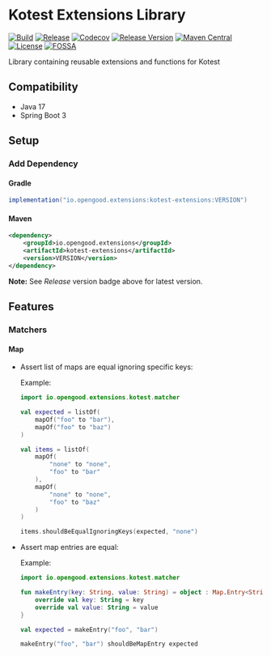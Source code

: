 # Kotest Extensions Library

[![Build](https://github.com/opengoodio/kotest-extensions/workflows/build/badge.svg)](https://github.com/opengoodio/kotest-extensions/actions?query=workflow%3Abuild)
[![Release](https://github.com/opengoodio/kotest-extensions/workflows/release/badge.svg)](https://github.com/opengoodio/kotest-extensions/actions?query=workflow%3Arelease)
[![Codecov](https://codecov.io/gh/opengoodio/kotest-extensions/branch/main/graph/badge.svg?token=AEEYTGK87F)](https://codecov.io/gh/opengoodio/kotest-extensions)
[![Release Version](https://img.shields.io/github/release/opengoodio/kotest-extensions.svg)](https://github.com/opengoodio/kotest-extensions/releases/latest)
[![Maven Central](https://maven-badges.herokuapp.com/maven-central/io.opengood.extensions/kotest-extensions/badge.svg)](https://maven-badges.herokuapp.com/maven-central/io.opengood.extensions/kotest-extensions)
[![License](https://img.shields.io/badge/license-MIT-blue.svg)](https://raw.githubusercontent.com/opengoodio/kotest-extensions/master/LICENSE)
[![FOSSA](https://app.fossa.com/api/projects/custom%2B22161%2Fgithub.com%2Fopengoodio%2Fkotest-extensions.svg?type=small)](https://app.fossa.com/projects/custom%2B22161%2Fgithub.com%2Fopengoodio%2Fkotest-extensions?ref=badge_small)

Library containing reusable extensions and functions for Kotest

## Compatibility

* Java 17
* Spring Boot 3

## Setup

### Add Dependency

#### Gradle

```groovy
implementation("io.opengood.extensions:kotest-extensions:VERSION")
```

#### Maven

```xml
<dependency>
    <groupId>io.opengood.extensions</groupId>
    <artifactId>kotest-extensions</artifactId>
    <version>VERSION</version>
</dependency>
```

**Note:** See *Release* version badge above for latest version.

## Features

### Matchers

#### Map

* Assert list of maps are equal ignoring specific keys:

    Example:

    ```kotlin
    import io.opengood.extensions.kotest.matcher
    
    val expected = listOf(
        mapOf("foo" to "bar"),
        mapOf("foo" to "baz")
    )

    val items = listOf(
        mapOf(
            "none" to "none",
            "foo" to "bar"
        ),
        mapOf(
            "none" to "none",
            "foo" to "baz"
        )
    )

    items.shouldBeEqualIgnoringKeys(expected, "none")
    ```

* Assert map entries are equal:

    Example:

    ```kotlin
    import io.opengood.extensions.kotest.matcher
    
    fun makeEntry(key: String, value: String) = object : Map.Entry<String, String> {
        override val key: String = key
        override val value: String = value
    }

    val expected = makeEntry("foo", "bar")

    makeEntry("foo", "bar") shouldBeMapEntry expected
    ```